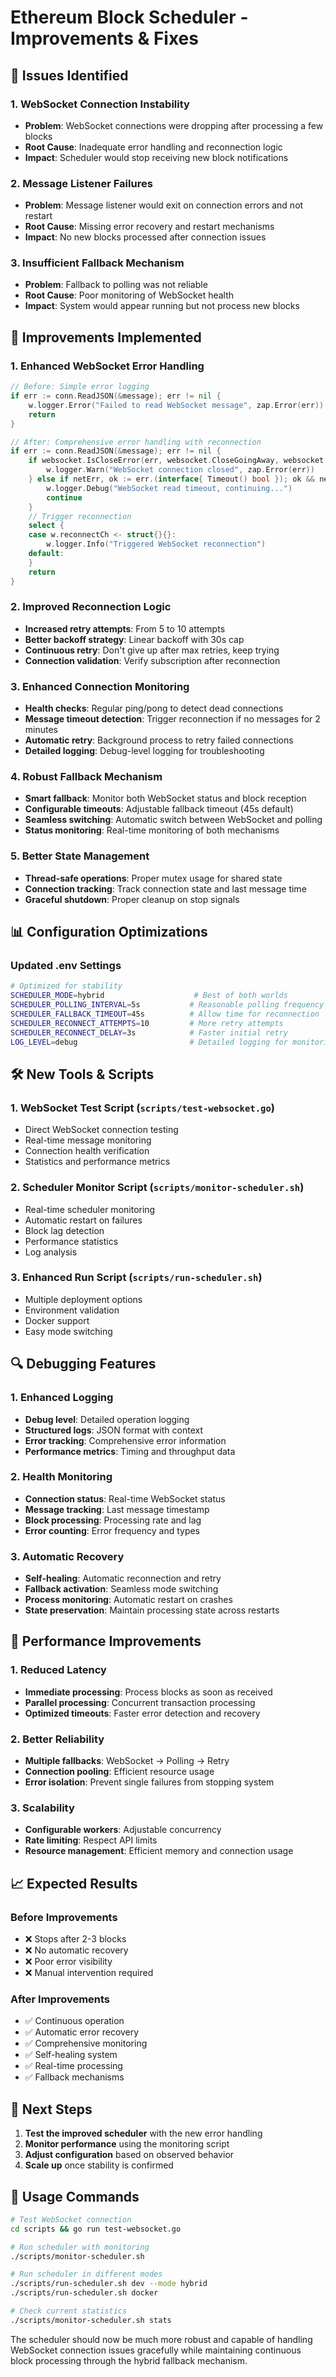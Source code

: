 # Ethereum Block Scheduler - Improvements & Fixes

## 🐛 Issues Identified

### 1. WebSocket Connection Instability
- **Problem**: WebSocket connections were dropping after processing a few blocks
- **Root Cause**: Inadequate error handling and reconnection logic
- **Impact**: Scheduler would stop receiving new block notifications

### 2. Message Listener Failures
- **Problem**: Message listener would exit on connection errors and not restart
- **Root Cause**: Missing error recovery and restart mechanisms
- **Impact**: No new blocks processed after connection issues

### 3. Insufficient Fallback Mechanism
- **Problem**: Fallback to polling was not reliable
- **Root Cause**: Poor monitoring of WebSocket health
- **Impact**: System would appear running but not process new blocks

## 🔧 Improvements Implemented

### 1. Enhanced WebSocket Error Handling
```go
// Before: Simple error logging
if err := conn.ReadJSON(&message); err != nil {
    w.logger.Error("Failed to read WebSocket message", zap.Error(err))
    return
}

// After: Comprehensive error handling with reconnection
if err := conn.ReadJSON(&message); err != nil {
    if websocket.IsCloseError(err, websocket.CloseGoingAway, websocket.CloseAbnormalClosure) {
        w.logger.Warn("WebSocket connection closed", zap.Error(err))
    } else if netErr, ok := err.(interface{ Timeout() bool }); ok && netErr.Timeout() {
        w.logger.Debug("WebSocket read timeout, continuing...")
        continue
    }
    // Trigger reconnection
    select {
    case w.reconnectCh <- struct{}{}:
        w.logger.Info("Triggered WebSocket reconnection")
    default:
    }
    return
}
```

### 2. Improved Reconnection Logic
- **Increased retry attempts**: From 5 to 10 attempts
- **Better backoff strategy**: Linear backoff with 30s cap
- **Continuous retry**: Don't give up after max retries, keep trying
- **Connection validation**: Verify subscription after reconnection

### 3. Enhanced Connection Monitoring
- **Health checks**: Regular ping/pong to detect dead connections
- **Message timeout detection**: Trigger reconnection if no messages for 2 minutes
- **Automatic retry**: Background process to retry failed connections
- **Detailed logging**: Debug-level logging for troubleshooting

### 4. Robust Fallback Mechanism
- **Smart fallback**: Monitor both WebSocket status and block reception
- **Configurable timeouts**: Adjustable fallback timeout (45s default)
- **Seamless switching**: Automatic switch between WebSocket and polling
- **Status monitoring**: Real-time monitoring of both mechanisms

### 5. Better State Management
- **Thread-safe operations**: Proper mutex usage for shared state
- **Connection tracking**: Track connection state and last message time
- **Graceful shutdown**: Proper cleanup on stop signals

## 📊 Configuration Optimizations

### Updated .env Settings
```bash
# Optimized for stability
SCHEDULER_MODE=hybrid                    # Best of both worlds
SCHEDULER_POLLING_INTERVAL=5s           # Reasonable polling frequency
SCHEDULER_FALLBACK_TIMEOUT=45s          # Allow time for reconnection
SCHEDULER_RECONNECT_ATTEMPTS=10         # More retry attempts
SCHEDULER_RECONNECT_DELAY=3s            # Faster initial retry
LOG_LEVEL=debug                         # Detailed logging for monitoring
```

## 🛠️ New Tools & Scripts

### 1. WebSocket Test Script (`scripts/test-websocket.go`)
- Direct WebSocket connection testing
- Real-time message monitoring
- Connection health verification
- Statistics and performance metrics

### 2. Scheduler Monitor Script (`scripts/monitor-scheduler.sh`)
- Real-time scheduler monitoring
- Automatic restart on failures
- Block lag detection
- Performance statistics
- Log analysis

### 3. Enhanced Run Script (`scripts/run-scheduler.sh`)
- Multiple deployment options
- Environment validation
- Docker support
- Easy mode switching

## 🔍 Debugging Features

### 1. Enhanced Logging
- **Debug level**: Detailed operation logging
- **Structured logs**: JSON format with context
- **Error tracking**: Comprehensive error information
- **Performance metrics**: Timing and throughput data

### 2. Health Monitoring
- **Connection status**: Real-time WebSocket status
- **Message tracking**: Last message timestamp
- **Block processing**: Processing rate and lag
- **Error counting**: Error frequency and types

### 3. Automatic Recovery
- **Self-healing**: Automatic reconnection and retry
- **Fallback activation**: Seamless mode switching
- **Process monitoring**: Automatic restart on crashes
- **State preservation**: Maintain processing state across restarts

## 🚀 Performance Improvements

### 1. Reduced Latency
- **Immediate processing**: Process blocks as soon as received
- **Parallel processing**: Concurrent transaction processing
- **Optimized timeouts**: Faster error detection and recovery

### 2. Better Reliability
- **Multiple fallbacks**: WebSocket → Polling → Retry
- **Connection pooling**: Efficient resource usage
- **Error isolation**: Prevent single failures from stopping system

### 3. Scalability
- **Configurable workers**: Adjustable concurrency
- **Rate limiting**: Respect API limits
- **Resource management**: Efficient memory and connection usage

## 📈 Expected Results

### Before Improvements
- ❌ Stops after 2-3 blocks
- ❌ No automatic recovery
- ❌ Poor error visibility
- ❌ Manual intervention required

### After Improvements
- ✅ Continuous operation
- ✅ Automatic error recovery
- ✅ Comprehensive monitoring
- ✅ Self-healing system
- ✅ Real-time processing
- ✅ Fallback mechanisms

## 🎯 Next Steps

1. **Test the improved scheduler** with the new error handling
2. **Monitor performance** using the monitoring script
3. **Adjust configuration** based on observed behavior
4. **Scale up** once stability is confirmed

## 🔧 Usage Commands

```bash
# Test WebSocket connection
cd scripts && go run test-websocket.go

# Run scheduler with monitoring
./scripts/monitor-scheduler.sh

# Run scheduler in different modes
./scripts/run-scheduler.sh dev --mode hybrid
./scripts/run-scheduler.sh docker

# Check current statistics
./scripts/monitor-scheduler.sh stats
```

The scheduler should now be much more robust and capable of handling WebSocket connection issues gracefully while maintaining continuous block processing through the hybrid fallback mechanism.
